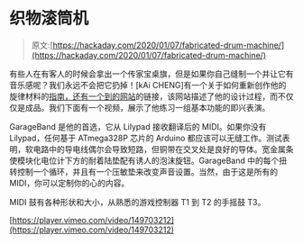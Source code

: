 # 织物滚筒机

> 原文:[https://hackaday.com/2020/01/07/fabricated-drum-machine/](https://hackaday.com/2020/01/07/fabricated-drum-machine/)

有些人在有客人的时候会拿出一个传家宝桌旗，但是如果你自己缝制一个并让它有音乐感呢？我们永远不会把它扔掉！[kAi CHENG]有一个关于如何重新创作他的旋律材料的[指南，还有一个到](https://www.instructables.com/id/Fabric-Your-Drum-Machine/)[的网站](http://www.dkaib.com/#/drummachine-x-tablerunner/)的链接，该网站描述了他的设计过程，而不仅仅是成品。我们下面有一个视频，展示了他练习一组基本功能的即兴表演。

GarageBand 是他的首选，它从 Lilypad 接收翻译后的 MIDI。如果你没有 Lilypad，任何基于 ATmega328P 芯片的 Arduino 都应该可以无缝工作。测试表明，软电路中的导电线偶尔会导致短路，但铜带在交叉处是良好的导体。宽金属条使模块化电位计下方的耐着陆垫配有诱人的泡沫旋钮。GarageBand 中的每个扭转控制一个循环，并且有一个压敏垫来改变声音设置。当然，由于这是所有的 MIDI，你可以定制你的心的内容。

MIDI 鼓有各种形状和大小，从熟悉的游戏控制器 T1 到 T2 的手摇鼓 T3。

[https://player.vimeo.com/video/149703212](https://player.vimeo.com/video/149703212)